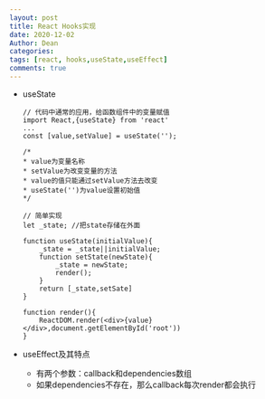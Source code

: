 ```yaml
---
layout: post
title: React Hooks实现
date: 2020-12-02
Author: Dean
categories: 
tags: [react, hooks,useState,useEffect]
comments: true
---
```

- useState

	```
	// 代码中通常的应用，给函数组件中的变量赋值
	import React,{useState} from 'react'
	...
	const [value,setValue] = useState('');
	
	/*
	* value为变量名称
	* setValue为改变变量的方法
	* value的值只能通过setValue方法去改变
	* useState('')为value设置初始值
	*/
	
	// 简单实现
	let _state; //把state存储在外面
	
	function useState(initialValue){
		_state = _state||initialValue;
		function setState(newState){
			_state = newState;
			render();
		}
		return [_state,setSate]
	}
	
	function render(){
		ReactDOM.render(<div>{value}</div>,document.getElementById('root'))
	}
	
	```
	

- useEffect及其特点
	- 有两个参数：callback和dependencies数组
	- 如果dependencies不存在，那么callback每次render都会执行